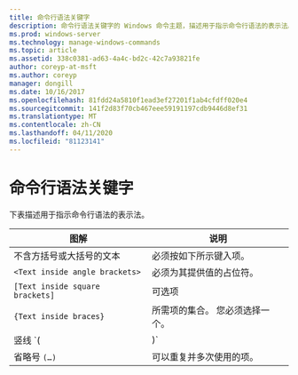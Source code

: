 ```yaml
---
title: 命令行语法关键字
description: 命令行语法关键字的 Windows 命令主题，描述用于指示命令行语法的表示法。
ms.prod: windows-server
ms.technology: manage-windows-commands
ms.topic: article
ms.assetid: 338c0381-ad63-4a4c-bd2c-42c7a93821fe
author: coreyp-at-msft
ms.author: coreyp
manager: dongill
ms.date: 10/16/2017
ms.openlocfilehash: 81fdd24a5810f1ead3ef27201f1ab4cfdff020e4
ms.sourcegitcommit: 141f2d83f70cb467eee59191197cdb9446d8ef31
ms.translationtype: MT
ms.contentlocale: zh-CN
ms.lasthandoff: 04/11/2020
ms.locfileid: "81123141"
---
```

# <a name="command-line-syntax-key"></a>命令行语法关键字

下表描述用于指示命令行语法的表示法。

| 图解 | 说明 |
| -------- | ----------- |
| 不含方括号或大括号的文本 | 必须按如下所示键入项。 |
| `<Text inside angle brackets>` | 必须为其提供值的占位符。 |
| `[Text inside square brackets]` | 可选项 |
| `{Text inside braces}` | 所需项的集合。 您必须选择一个。 |
| 竖线 `(|)`| 互斥项的分隔符。 您必须选择一个。 |
| 省略号 `(…)` | 可以重复并多次使用的项。 |
